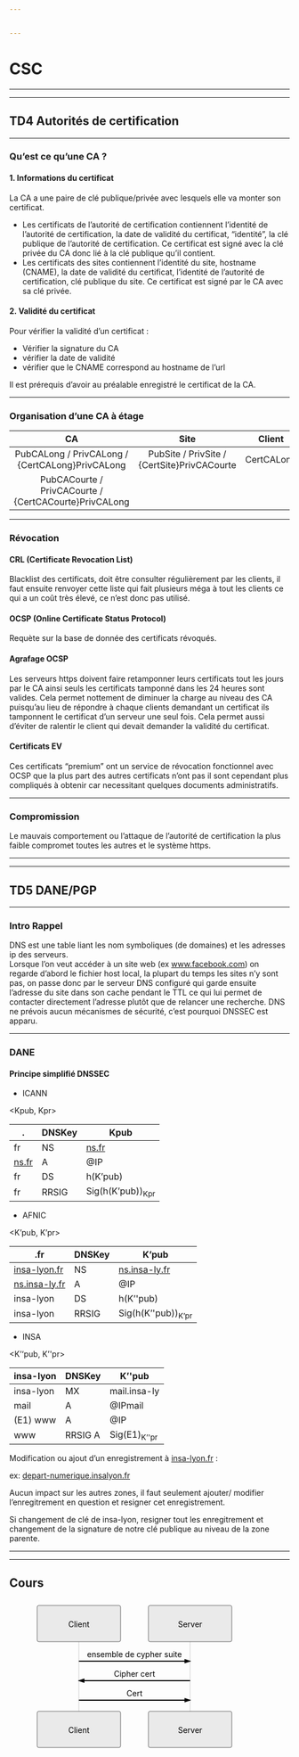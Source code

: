```yaml
---


---
```


<h1 id="csc">CSC</h1>
<hr>
<hr>
<h2 id="td4-autorités-de-certification">TD4 Autorités de certification</h2>
<hr>
<h3 id="quest-ce-quune-ca-">Qu’est ce qu’une CA ?</h3>
<h4 id="informations-du-certificat">1. Informations du certificat</h4>
<p>La CA a une paire de clé publique/privée avec lesquels elle va monter son certificat.</p>
<ul>
<li>Les certificats de l’autorité de certification contiennent l’identité de l’autorité de certification, la date de validité du certificat, “identité”, la clé publique de l’autorité de certification. Ce certificat est signé avec la clé privée du CA donc lié à la clé publique qu’il contient.</li>
<li>Les certificats des sites contiennent l’identité du site, hostname (CNAME), la date de validité du certificat, l’identité de l’autorité de certification, clé publique du site. Ce certificat est signé par le CA avec sa clé privée.</li>
</ul>
<h4 id="validité-du-certificat">2. Validité du certificat</h4>
<p>Pour vérifier la validité d’un certificat :</p>
<ul>
<li>Vérifier la signature du CA</li>
<li>vérifier la date de validité</li>
<li>vérifier que le CNAME correspond au hostname de l’url</li>
</ul>
<p>Il est prérequis d’avoir au préalable enregistré le certificat de la CA.</p>
<hr>
<h3 id="organisation-dune-ca-à-étage">Organisation d’une CA à étage</h3>

<table>
<thead>
<tr>
<th align="center">CA</th>
<th align="center">Site</th>
<th align="center">Client</th>
</tr>
</thead>
<tbody>
<tr>
<td align="center">PubCALong / PrivCALong / {CertCALong}PrivCALong</td>
<td align="center">PubSite / PrivSite / {CertSite}PrivCACourte</td>
<td align="center">CertCALong</td>
</tr>
<tr>
<td align="center">PubCACourte / PrivCACourte / {CertCACourte}PrivCALong</td>
<td align="center"></td>
<td align="center"></td>
</tr>
</tbody>
</table><hr>
<h3 id="révocation">Révocation</h3>
<h4 id="crl-certificate-revocation-list">CRL (Certificate Revocation List)</h4>
<p>Blacklist des certificats, doit être consulter régulièrement par les clients, il faut ensuite renvoyer cette liste qui fait plusieurs méga à tout les clients ce qui a un coût très élevé, ce n’est donc pas utilisé.</p>
<h4 id="ocsp-online-certificate-status-protocol">OCSP (Online Certificate Status Protocol)</h4>
<p>Requète sur la base de donnée des certificats révoqués.</p>
<h4 id="agrafage-ocsp">Agrafage OCSP</h4>
<p>Les serveurs https doivent faire retamponner leurs certificats tout les jours par le CA ainsi seuls les certificats tamponné dans les 24 heures sont valides. Cela permet nottement de diminuer la charge au niveau des CA puisqu’au lieu de répondre à chaque clients demandant un certificat ils tamponnent le certificat d’un serveur une seul fois. Cela permet aussi d’éviter de ralentir le client qui devait demander la validité du certificat.</p>
<h4 id="certificats-ev">Certificats EV</h4>
<p>Ces certificats “premium” ont un  service de révocation fonctionnel avec OCSP que la plus part des autres certificats n’ont pas il sont cependant plus compliqués à obtenir car necessitant quelques documents administratifs.</p>
<hr>
<h3 id="compromission">Compromission</h3>
<p>Le mauvais comportement ou l’attaque de l’autorité de certification la plus faible compromet toutes les autres et le système https.</p>
<hr>
<hr>
<h2 id="td5-danepgp">TD5 DANE/PGP</h2>
<hr>
<h3 id="intro-rappel">Intro Rappel</h3>
<p>DNS est une table liant les nom symboliques (de domaines) et les adresses ip des serveurs.<br>
Lorsque l’on veut accéder à un site web (ex <a href="http://www.facebook.com">www.facebook.com</a>) on regarde d’abord le fichier host local, la plupart du temps les sites n’y sont pas, on passe donc par le serveur DNS configuré qui garde ensuite l’adresse du site dans son cache pendant le TTL ce qui lui permet de contacter directement l’adresse plutôt que de relancer une recherche. DNS ne prévois aucun mécanismes de sécurité, c’est pourquoi DNSSEC est apparu.</p>
<hr>
<h3 id="dane">DANE</h3>
<h4 id="principe-simplifié-dnssec">Principe simplifié DNSSEC</h4>
<ul>
<li>ICANN</li>
</ul>
<p>&lt;Kpub, Kpr&gt;</p>

<table>
<thead>
<tr>
<th>.</th>
<th>DNSKey</th>
<th>Kpub</th>
</tr>
</thead>
<tbody>
<tr>
<td>fr</td>
<td>NS</td>
<td><a href="http://ns.fr">ns.fr</a></td>
</tr>
<tr>
<td><a href="http://ns.fr">ns.fr</a></td>
<td>A</td>
<td>@IP</td>
</tr>
<tr>
<td>fr</td>
<td>DS</td>
<td>h(K’pub)</td>
</tr>
<tr>
<td>fr</td>
<td>RRSIG</td>
<td>Sig(h(K’pub))<sub>Kpr</sub></td>
</tr>
</tbody>
</table><ul>
<li>AFNIC</li>
</ul>
<p>&lt;K’pub, K’pr&gt;</p>

<table>
<thead>
<tr>
<th>.fr</th>
<th>DNSKey</th>
<th>K’pub</th>
</tr>
</thead>
<tbody>
<tr>
<td><a href="http://insa-lyon.fr">insa-lyon.fr</a></td>
<td>NS</td>
<td><a href="http://ns.insa-ly.fr">ns.insa-ly.fr</a></td>
</tr>
<tr>
<td><a href="http://ns.insa-ly.fr">ns.insa-ly.fr</a></td>
<td>A</td>
<td>@IP</td>
</tr>
<tr>
<td>insa-lyon</td>
<td>DS</td>
<td>h(K’'pub)</td>
</tr>
<tr>
<td>insa-lyon</td>
<td>RRSIG</td>
<td>Sig(h(K’'pub))<sub>K’pr</sub></td>
</tr>
</tbody>
</table><ul>
<li>INSA</li>
</ul>
<p>&lt;K’‘pub, K’'pr&gt;</p>

<table>
<thead>
<tr>
<th>insa-lyon</th>
<th>DNSKey</th>
<th>K’'pub</th>
</tr>
</thead>
<tbody>
<tr>
<td>insa-lyon</td>
<td>MX</td>
<td>mail.insa-ly</td>
</tr>
<tr>
<td>mail</td>
<td>A</td>
<td>@IPmail</td>
</tr>
<tr>
<td>(E1) www</td>
<td>A</td>
<td>@IP</td>
</tr>
<tr>
<td>www</td>
<td>RRSIG A</td>
<td>Sig(E1)<sub>K’'pr</sub></td>
</tr>
</tbody>
</table><p>Modification ou ajout d’un enregistrement à <a href="http://insa-lyon.fr">insa-lyon.fr</a> :</p>
<p>ex: <a href="http://depart-numerique.insalyon.fr">depart-numerique.insalyon.fr</a></p>
<p>Aucun impact sur les autres zones, il faut seulement ajouter/ modifier l’enregitrement en question et resigner cet enregistrement.</p>
<p>Si changement de clé de insa-lyon, resigner tout les enregitrement et changement de la signature de notre clé publique au niveau de la zone parente.</p>
<hr>
<hr>
<h2 id="cours">Cours</h2>
<div class="mermaid"><svg xmlns="http://www.w3.org/2000/svg" id="mermaid-svg-M0pjnNYOQvHRUFM8" height="100%" width="100%" style="max-width:450px;" viewBox="-50 -10 450 266"><g></g><g><line id="actor209" x1="75" y1="5" x2="75" y2="255" class="actor-line" stroke-width="0.5px" stroke="#999"></line><rect x="0" y="0" fill="#eaeaea" stroke="#666" width="150" height="65" rx="3" ry="3" class="actor"></rect><text x="75" y="32.5" dominant-baseline="central" alignment-baseline="central" class="actor" style="text-anchor: middle;"><tspan x="75" dy="0">Client</tspan></text></g><g><line id="actor210" x1="275" y1="5" x2="275" y2="255" class="actor-line" stroke-width="0.5px" stroke="#999"></line><rect x="200" y="0" fill="#eaeaea" stroke="#666" width="150" height="65" rx="3" ry="3" class="actor"></rect><text x="275" y="32.5" dominant-baseline="central" alignment-baseline="central" class="actor" style="text-anchor: middle;"><tspan x="275" dy="0">Server</tspan></text></g><defs><marker id="arrowhead" refX="5" refY="2" markerWidth="6" markerHeight="4" orient="auto"><path d="M 0,0 V 4 L6,2 Z"></path></marker></defs><defs><marker id="crosshead" markerWidth="15" markerHeight="8" orient="auto" refX="16" refY="4"><path fill="black" stroke="#000000" stroke-width="1px" d="M 9,2 V 6 L16,4 Z" style="stroke-dasharray: 0, 0;"></path><path fill="none" stroke="#000000" stroke-width="1px" d="M 0,1 L 6,7 M 6,1 L 0,7" style="stroke-dasharray: 0, 0;"></path></marker></defs><g><text x="175" y="93" class="messageText" style="text-anchor: middle;">ensemble de cypher suite</text><line x1="75" y1="100" x2="275" y2="100" class="messageLine0" stroke-width="2" stroke="black" marker-end="url(#arrowhead)" style="fill: none;"></line></g><g><text x="175" y="128" class="messageText" style="text-anchor: middle;">Cipher cert</text><line x1="275" y1="135" x2="75" y2="135" class="messageLine0" stroke-width="2" stroke="black" marker-end="url(#arrowhead)" style="fill: none;"></line></g><g><text x="175" y="163" class="messageText" style="text-anchor: middle;">Cert</text><line x1="75" y1="170" x2="275" y2="170" class="messageLine0" stroke-width="2" stroke="black" marker-end="url(#arrowhead)" style="fill: none;"></line></g><g><rect x="0" y="190" fill="#eaeaea" stroke="#666" width="150" height="65" rx="3" ry="3" class="actor"></rect><text x="75" y="222.5" dominant-baseline="central" alignment-baseline="central" class="actor" style="text-anchor: middle;"><tspan x="75" dy="0">Client</tspan></text></g><g><rect x="200" y="190" fill="#eaeaea" stroke="#666" width="150" height="65" rx="3" ry="3" class="actor"></rect><text x="275" y="222.5" dominant-baseline="central" alignment-baseline="central" class="actor" style="text-anchor: middle;"><tspan x="275" dy="0">Server</tspan></text></g></svg></div>

